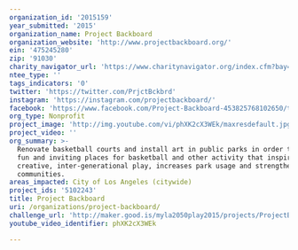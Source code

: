 ```yaml
---
organization_id: '2015159'
year_submitted: '2015'
organization_name: Project Backboard
organization_website: 'http://www.projectbackboard.org/'
ein: '475245280'
zip: '91030'
charity_navigator_url: 'https://www.charitynavigator.org/index.cfm?bay=search.profile&ein=475245280'
ntee_type: ''
tags_indicators: '0'
twitter: 'https://twitter.com/PrjctBckbrd'
instagram: 'https://instagram.com/projectbackboard/'
facebook: 'https://www.facebook.com/Project-Backboard-453825768102650/timeline/'
org_type: Nonprofit
project_image: 'http://img.youtube.com/vi/phXK2cX3WEk/maxresdefault.jpg'
project_video: ''
org_summary: >-
  Renovate basketball courts and install art in public parks in order to create
  fun and inviting places for basketball and other activity that inspires
  creative, inter-generational play, increases park usage and strengthens
  communities.
areas_impacted: City of Los Angeles (citywide)
project_ids: '5102243'
title: Project Backboard
uri: /organizations/project-backboard/
challenge_url: 'http://maker.good.is/myla2050play2015/projects/ProjectBackboard.html'
youtube_video_identifier: phXK2cX3WEk

---
```

